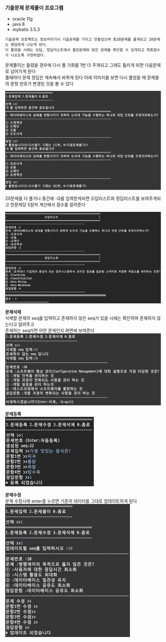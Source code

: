 ### 기출문제 문제풀이 프로그램
* oracle 11g
* java 8
* mybatis 3.5.3

```
기출문제 프로젝트는 정보처리기사 기출문제를 가지고 만들었으며 총20문제를 풀게되고 20문제는 랜덤하게 나오게 된다.   
다 풀었을 시에는 오답, 정답리스트에서 틀린문제와 맞은 문제를 확인할 수 있게되고 최종점수가 나오도록 구현하였다.
```

문제풀이는 틀렸을 경우에 다시 풀 기회를 1번 더 주게되고 그래도 틀리게 되면 다음문제로 넘어가게 된다   
풀때마다 문제 정답은 계속해서 바뀌게 된다 아래 이미지를 보면 다시 풀었을 때 문제들의 문항 번호가 변경된 것을 볼 수 있다<br/>

<img src="https://github.com/doolybom1/Java_TS_001_CBT/blob/master/images/%EB%AC%B8%EC%A0%9C%ED%92%80%EC%9D%B4.png"> 

20문제를 다 풀거나 중간에 -Q를 입력받게되면 오답리스트와 정답리스트를 보여주게되고 한문제당 5점씩 계산해서 점수를 알려준다<br/>

<img src="https://github.com/doolybom1/Java_TS_001_CBT/blob/master/images/%EC%98%A4%EB%8B%B5%EC%A0%95%EB%8B%B5%EB%A6%AC%EC%8A%A4%ED%8A%B8.png">

<b>문제삭제</b>     
삭제할 문제의 seq를 입력하고 존재하지 않은 seq가 있을 시에는 확인하여 존재하지 않는다고 알려주고   
존재하는 seq라면 어떤 문제인지 화면에 보여준다   
<img src="https://github.com/doolybom1/Java_TS_001_CBT/blob/master/images/%EB%AC%B8%EC%A0%9C%EC%82%AD%EC%A0%9C.png">

<b>문제등록</b>   
<img src="https://github.com/doolybom1/Java_TS_001_CBT/blob/master/images/%EB%AC%B8%EC%A0%9C%EB%93%B1%EB%A1%9D.png">

<b>문제수정</b>   
문제 수정시에 enter를 누르면 기존의 데이터를 그대로 업데이트하게 된다   
<img src="https://github.com/doolybom1/Java_TS_001_CBT/blob/master/images/%EB%AC%B8%EC%A0%9C%EC%88%98%EC%A0%95.png">

